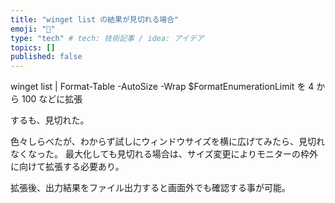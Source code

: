 ```yaml
---
title: "winget list の結果が見切れる場合"
emoji: "📝"
type: "tech" # tech: 技術記事 / idea: アイデア
topics: []
published: false
---
```

winget list | Format-Table -AutoSize -Wrap
$FormatEnumerationLimit を 4 から 100 などに拡張

するも、見切れた。

色々しらべたが、わからず試しにウィンドウサイズを横に広げてみたら、見切れなくなった。
最大化しても見切れる場合は、サイズ変更によりモニターの枠外に向けて拡張する必要あり。

拡張後、出力結果をファイル出力すると画面外でも確認する事が可能。
